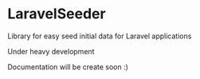 # LaravelSeeder
Library for easy seed initial data for Laravel applications

Under heavy development

Documentation will be create soon :)
